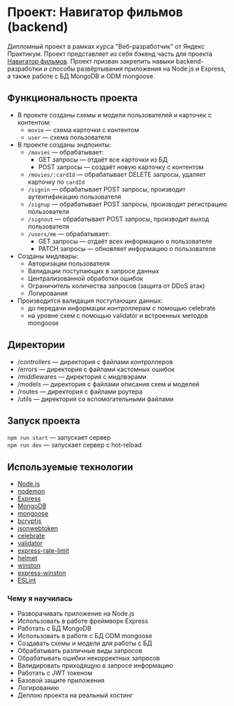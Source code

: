 # Проект: Навигатор фильмов (backend)

Дипломный проект в рамках курса "Веб-разработчик" от Яндекс Практикум.
Проект представляет из себя бэкенд часть для проекта [Навигатор фильмов](https://github.com/iren4ik/movies-explorer-frontend).
Проект призван закрепить навыки backend-разработки и способы развёртывания приложения на Node.js и Express, а также работе с БД MongoDB и ODM mongoose.

## Функциональность проекта

- В проекте созданы схемы и модели пользователей и карточек с контентом:
  - `movie` — схема карточки с контентом
  - `user` — схема пользователя
- В проекте созданы эндпоинты:
  - `/movies` — обрабатывает:
    - GET запросы — отдаёт все карточки из БД
    - POST запросы — создаёт новую карточку с контентом
  - `/movies/:cardId` — обрабатывает DELETE запросы, удаляет карточку по `cardId`
  - `/signin` — обрабатывает POST запросы, производит аутентификацию пользователя
  - `/signup` — обрабатывает POST запросы, производит регистрацию пользователя
  - `/signout` — обрабатывает POST запросы, производит выход пользователя
  - `/users/me` — обрабатывает:
    - GET запросы — отдаёт всех информацию о пользователе
    - PATCH запросы — обновляет информацию о пользователе
- Созданы мидлвары:
  - Авторизации пользователя
  - Валидации поступающих в запросе данных
  - Централизованной обработки ошибок
  - Ограничитель количества запросов (защита от DDoS атак)
  - Логирования
- Производится валидация поступающих данных:
  - до передачи информации контроллерам с помощью celebrate
  - на уровне схем с помощью validator и встроенных методов mongoose

## Директории

- /controllers — директория с файлами контроллеров
- /errors — директория с файлами кастомных ошибок
- /middlewares — директория с мидлвэрами
- /models — директория с файлами описания схем и моделей
- /routes — директория с файлами роутера
- /utils — директория со вспомогательными файлами

## Запуск проекта

`npm run start` — запускает сервер   
`npm run dev` — запускает сервер с hot-reload

## Используемые технологии

- [Node.js](https://nodejs.org/ru)
- [nodemon](https://nodemon.io/)
- [Express](https://expressjs.com/)
- [MongoDB](https://www.mongodb.com/)
- [mongoose](https://mongoosejs.com/)
- [bcryptjs](https://www.npmjs.com/package/bcryptjs)
- [jsonwebtoken](https://www.npmjs.com/package/jsonwebtoken)
- [celebrate](https://www.npmjs.com/package/celebrate)
- [validator](https://www.npmjs.com/package/validator)
- [express-rate-limit](https://www.npmjs.com/package/express-rate-limit)
- [helmet](https://helmetjs.github.io/)
- [winston](https://www.npmjs.com/package/winston)
- [express-winston](https://www.npmjs.com/package/express-winston)
- [ESLint](https://eslint.org/)

### Чему я научилась

- Разворачивать приложение на Node.js
- Использовать в работе фреймворк Express
- Работать с БД MongoDB
- Использовать в работе с БД ODM mongoose
- Создавать схемы и модели для работы с БД
- Обрабатывать различные виды запросов
- Обрабатывать ошибки некорректных запросов
- Валидировать приходящую в запросе информацию
- Работать с JWT токеном
- Базовой защите приложения
- Логированию
- Деплою проекта на реальный хостинг
